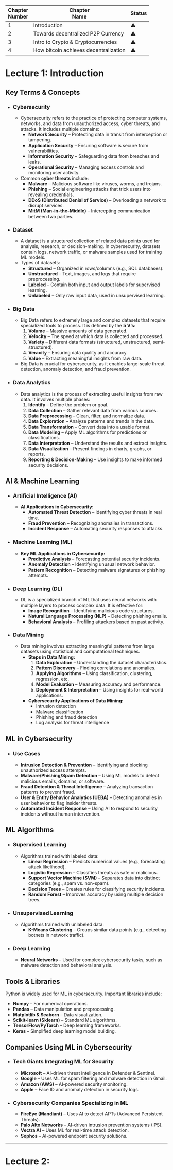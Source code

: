 | Chapter<br>Number | Chapter<br>Name                       | Status    |
| ----------------- | ------------------------------------- | --------- |
| 1                 | Introduction                          | :warning: |
| 2                 | Towards decentralized P2P Currency    | :warning: |
| 3                 | Intro to Crypto & Cryptocurrencies    | :warning: |
| 4                 | How bitcoin achieves decentralization | :warning: |

# Lecture 1: Introduction
## **Key Terms & Concepts**
- ### **Cybersecurity**
	- Cybersecurity refers to the practice of protecting computer systems, networks, and data from unauthorized access, cyber threats, and attacks. It includes multiple domains:
		- **Network Security** – Protecting data in transit from interception or tampering.
		- **Application Security** – Ensuring software is secure from vulnerabilities.
		- **Information Security** – Safeguarding data from breaches and leaks.
		- **Operational Security** – Managing access controls and monitoring user activity.
	- Common **cyber threats** include:
		- **Malware** – Malicious software like viruses, worms, and trojans.
		- **Phishing** – Social engineering attacks that trick users into revealing credentials.
		- **DDoS (Distributed Denial of Service)** – Overloading a network to disrupt services.
		- **MitM (Man-in-the-Middle)** – Intercepting communication between two parties.
- ### **Dataset**
	- A dataset is a structured collection of related data points used for analysis, research, or decision-making. In cybersecurity, datasets contain logs, network traffic, or malware samples used for training ML models.
	- Types of datasets:
		- **Structured** – Organized in rows/columns (e.g., SQL databases).
		- **Unstructured** – Text, images, and logs that require preprocessing.
		- **Labeled** – Contain both input and output labels for supervised learning.
		- **Unlabeled** – Only raw input data, used in unsupervised learning.
- ### **Big Data**
	- Big Data refers to extremely large and complex datasets that require specialized tools to process. It is defined by the **5 V’s**:
		1. **Volume** – Massive amounts of data generated.
		2. **Velocity** – The speed at which data is collected and processed.
		3. **Variety** – Different data formats (structured, unstructured, semi-structured).
		4. **Veracity** – Ensuring data quality and accuracy.
		5. **Value** – Extracting meaningful insights from raw data.
	- Big Data is crucial for cybersecurity, as it enables large-scale threat detection, anomaly detection, and fraud prevention.
- ### **Data Analytics**
	- Data analytics is the process of extracting useful insights from raw data. It involves multiple phases:
		1. **Identify** – Define the problem or goal.
		2. **Data Collection** – Gather relevant data from various sources.
		3. **Data Preprocessing** – Clean, filter, and normalize data.
		4. **Data Exploration** – Analyze patterns and trends in the data.
		5. **Data Transformation** – Convert data into a usable format.
		6. **Data Modeling** – Apply ML algorithms for predictions or classifications.
		7. **Data Interpretation** – Understand the results and extract insights.
		8. **Data Visualization** – Present findings in charts, graphs, or reports.
		9. **Reporting & Decision-Making** – Use insights to make informed security decisions.
## **AI & Machine Learning**
- ### **Artificial Intelligence (AI)**
	- **AI Applications in Cybersecurity:**
		- **Automated Threat Detection** – Identifying cyber threats in real time.
		- **Fraud Prevention** – Recognizing anomalies in transactions.
		- **Incident Response** – Automating security responses to attacks.
- ### **Machine Learning (ML)**
	- **Key ML Applications in Cybersecurity:**
		- **Predictive Analysis** – Forecasting potential security incidents.
		- **Anomaly Detection** – Identifying unusual network behavior.
		- **Pattern Recognition** – Detecting malware signatures or phishing attempts.
- ### **Deep Learning (DL)**
	- DL is a specialized branch of ML that uses neural networks with multiple layers to process complex data. It is effective for:
		- **Image Recognition** – Identifying malicious code structures.
		- **Natural Language Processing (NLP)** – Detecting phishing emails.
		- **Behavioral Analysis** – Profiling attackers based on past activity.
- ### **Data Mining**
	- Data mining involves extracting meaningful patterns from large datasets using statistical and computational techniques.
		- **Steps in Data Mining:**
			1. **Data Exploration** – Understanding the dataset characteristics.
			2. **Pattern Discovery** – Finding correlations and anomalies.
			3. **Applying Algorithms** – Using classification, clustering, regression, etc.
			4. **Model Evaluation** – Measuring accuracy and performance.
			5. **Deployment & Interpretation** – Using insights for real-world applications.
		- **Cybersecurity Applications of Data Mining:**
			- Intrusion detection
			- Malware classification
			- Phishing and fraud detection
			- Log analysis for threat intelligence
## **ML in Cybersecurity**
- ### **Use Cases**
	- **Intrusion Detection & Prevention** – Identifying and blocking unauthorized access attempts.
	- **Malware/Phishing/Spam Detection** – Using ML models to detect malicious emails, domains, or software.
	- **Fraud Detection & Threat Intelligence** – Analyzing transaction patterns to prevent fraud.
	- **User & Entity Behavior Analytics (UEBA)** – Detecting anomalies in user behavior to flag insider threats.
	- **Automated Incident Response** – Using AI to respond to security incidents without human intervention.
## **ML Algorithms**
- ### **Supervised Learning**
	- Algorithms trained with labeled data:
		- **Linear Regression** – Predicts numerical values (e.g., forecasting attack likelihood).
		- **Logistic Regression** – Classifies threats as safe or malicious.
		- **Support Vector Machine (SVM)** – Separates data into distinct categories (e.g., spam vs. non-spam).
		- **Decision Trees** – Creates rules for classifying security incidents.
		- **Random Forest** – Improves accuracy by using multiple decision trees.
- ### **Unsupervised Learning**
	- Algorithms trained with unlabeled data:
		- **K-Means Clustering** – Groups similar data points (e.g., detecting botnets in network traffic).
- ### **Deep Learning**
	- **Neural Networks** – Used for complex cybersecurity tasks, such as malware detection and behavioral analysis.

## **Tools & Libraries**
Python is widely used for ML in cybersecurity. Important libraries include:
- **Numpy** – For numerical operations.
- **Pandas** – Data manipulation and preprocessing.
- **Matplotlib & Seaborn** – Data visualization.
- **Scikit-learn (Sklearn)** – Standard ML algorithms.
- **TensorFlow/PyTorch** – Deep learning frameworks.
- **Keras** – Simplified deep learning model building.

## **Companies Using ML in Cybersecurity**
- ### **Tech Giants Integrating ML for Security**
	- **Microsoft** – AI-driven threat intelligence in Defender & Sentinel.
	- **Google** – Uses ML for spam filtering and malware detection in Gmail.
	- **Amazon (AWS)** – AI-powered security monitoring.
	- **Apple** – Face ID and anomaly detection in security logs.
- ### **Cybersecurity Companies Specializing in ML**
	- **FireEye (Mandiant)** – Uses AI to detect APTs (Advanced Persistent Threats).
	- **Palo Alto Networks** – AI-driven intrusion prevention systems (IPS).
	- **Vectra AI** – Uses ML for real-time attack detection.
	- **Sophos** – AI-powered endpoint security solutions.

---

# Lecture 2: